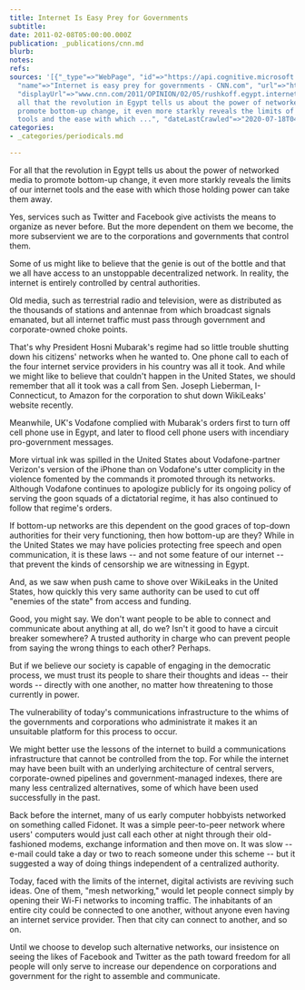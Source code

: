 ```yaml
---
title: Internet Is Easy Prey for Governments
subtitle: 
date: 2011-02-08T05:00:00.000Z
publication: _publications/cnn.md
blurb: 
notes: 
refs: 
sources: '[{"_type"=>"WebPage", "id"=>"https://api.cognitive.microsoft.com/api/v7/#WebPages.0",
  "name"=>"Internet is easy prey for governments - CNN.com", "url"=>"http://www.cnn.com/2011/OPINION/02/05/rushkoff.egypt.internet/index.html",
  "displayUrl"=>"www.cnn.com/2011/OPINION/02/05/rushkoff.egypt.internet", "snippet"=>"For
  all that the revolution in Egypt tells us about the power of networked media to
  promote bottom-up change, it even more starkly reveals the limits of our internet
  tools and the ease with which ...", "dateLastCrawled"=>"2020-07-18T04:38:00.0000000Z"}]'
categories:
- _categories/periodicals.md

---
```

For all that the revolution in Egypt tells us about the power of networked media to promote bottom-up change, it even more starkly reveals the limits of our internet tools and the ease with which those holding power can take them away.

Yes, services such as Twitter and Facebook give activists the means to organize as never before. But the more dependent on them we become, the more subservient we are to the corporations and governments that control them.

Some of us might like to believe that the genie is out of the bottle and that we all have access to an unstoppable decentralized network. In reality, the internet is entirely controlled by central authorities.

Old media, such as terrestrial radio and television, were as distributed as the thousands of stations and antennae from which broadcast signals emanated, but all internet traffic must pass through government and corporate-owned choke points.

That's why President Hosni Mubarak's regime had so little trouble shutting down his citizens' networks when he wanted to. One phone call to each of the four internet service providers in his country was all it took. And while we might like to believe that couldn't happen in the United States, we should remember that all it took was a call from Sen. Joseph Lieberman, I-Connecticut, to Amazon for the corporation to shut down WikiLeaks' website recently.

Meanwhile, UK's Vodafone complied with Mubarak's orders first to turn off cell phone use in Egypt, and later to flood cell phone users with incendiary pro-government messages.

More virtual ink was spilled in the United States about Vodafone-partner Verizon's version of the iPhone than on Vodafone's utter complicity in the violence fomented by the commands it promoted through its networks. Although Vodafone continues to apologize publicly for its ongoing policy of serving the goon squads of a dictatorial regime, it has also continued to follow that regime's orders.

If bottom-up networks are this dependent on the good graces of top-down authorities for their very functioning, then how bottom-up are they? While in the United States we may have policies protecting free speech and open communication, it is these laws -- and not some feature of our internet -- that prevent the kinds of censorship we are witnessing in Egypt.

And, as we saw when push came to shove over WikiLeaks in the United States, how quickly this very same authority can be used to cut off "enemies of the state" from access and funding.

Good, you might say. We don't want people to be able to connect and communicate about anything at all, do we? Isn't it good to have a circuit breaker somewhere? A trusted authority in charge who can prevent people from saying the wrong things to each other? Perhaps.

But if we believe our society is capable of engaging in the democratic process, we must trust its people to share their thoughts and ideas -- their words -- directly with one another, no matter how threatening to those currently in power.

The vulnerability of today's communications infrastructure to the whims of the governments and corporations who administrate it makes it an unsuitable platform for this process to occur.

We might better use the lessons of the internet to build a communications infrastructure that cannot be controlled from the top. For while the internet may have been built with an underlying architecture of central servers, corporate-owned pipelines and government-managed indexes, there are many less centralized alternatives, some of which have been used successfully in the past.

Back before the internet, many of us early computer hobbyists networked on something called Fidonet. It was a simple peer-to-peer network where users' computers would just call each other at night through their old-fashioned modems, exchange information and then move on. It was slow -- e-mail could take a day or two to reach someone under this scheme -- but it suggested a way of doing things independent of a centralized authority.

Today, faced with the limits of the internet, digital activists are reviving such ideas. One of them, "mesh networking," would let people connect simply by opening their Wi-Fi networks to incoming traffic. The inhabitants of an entire city could be connected to one another, without anyone even having an internet service provider. Then that city can connect to another, and so on.

Until we choose to develop such alternative networks, our insistence on seeing the likes of Facebook and Twitter as the path toward freedom for all people will only serve to increase our dependence on corporations and government for the right to assemble and communicate.